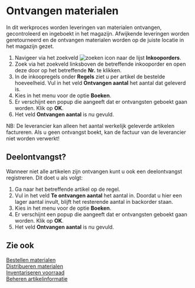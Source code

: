 # Ontvangen materialen

In dit werkproces worden leveringen van materialen ontvangen, gecontroleerd en ingeboekt in het magazijn. Afwijkende leveringen worden geretourneerd en de ontvangen materialen worden op de juiste locatie in het magazijn gezet. 

1. Navigeer via het zoekveld ![zoeken icon](/assets/images/zoeken.png "zoeken icon") naar de lijst **Inkooporders**. 
2. Zoek via het zoekveld linksboven de betreffende inkooporder en open deze door op het betreffende **Nr.** te klikken. 
3. In de inkoopregels onder **Regels** ziet u per artikel de bestelde hoeveelheid. Vul in het veld **Ontvangen aantal** het aantal dat geleverd is.
4. Kies in het menu voor de optie **Boeken**.
5. Er verschijnt een popup die  aangeeft dat er ontvangsten geboekt gaan worden. Klik op **OK**.
6. Het veld **Ontvangen aantal** is nu gevuld.

NB: De leverancier kan alleen het aantal werkelijk geleverde artikelen factureren. Als u geen ontvangst boekt, kan de factuur van de leverancier niet worden verwerkt! 

## Deelontvangst? 

Wanneer niet alle artikelen zijn ontvangen kunt u ook een deelontvangst registreren. Dit doet u als volgt: 

1. Ga naar het betreffende artikel op de regel. 
2. Vul in het veld **Te ontvangen aantal** het aantal in. Doordat u hier een lager aantal invult, blijft het resterende aantal in backorder staan. 
3. Kies in het menu voor de optie **Boeken**. 
4. Er verschijnt een popup die  aangeeft dat er ontvangsten geboekt gaan worden. Klik op **OK**. 
5. Het veld **Ontvangen aantal** is nu gevuld. 

## Zie ook

[Bestellen materialen](../bestellen-materialen/)  
[Distribueren materialen](../distribueren-materialen/)  
[Inventariseren voorraad](../inventariseren-voorraad/)  
[Beheren artikelinformatie](../beheren-artikelinformatie/)  
